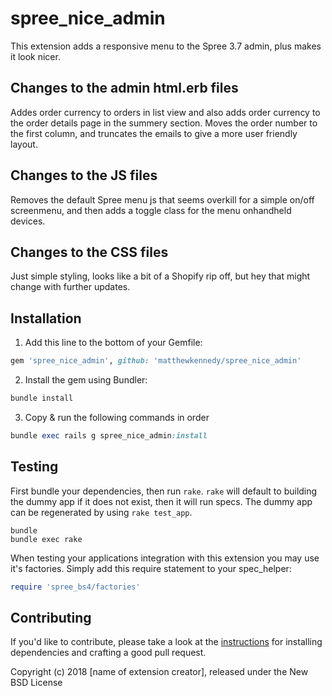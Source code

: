 # spree_nice_admin
This extension adds a responsive menu to the Spree 3.7 admin, plus makes it look nicer.

## Changes to the admin html.erb files
Addes order currency to orders in list view and also adds order currency to the order details page in the summery section. Moves the order number to the first column, and truncates the emails to give a more user friendly layout. 

## Changes to the JS files
Removes the default Spree menu js that seems overkill for a simple on/off screenmenu, and then adds a toggle class for the menu onhandheld devices.

## Changes to the CSS files
Just simple styling, looks like a bit of a Shopify rip off, but hey that might change with further updates.

## Installation

1. Add this line to the bottom of your Gemfile:
  ```ruby
  gem 'spree_nice_admin', github: 'matthewkennedy/spree_nice_admin'
  ```

2. Install the gem using Bundler:
  ```ruby
  bundle install
  ```

3. Copy & run the following commands in order
  ```ruby
  bundle exec rails g spree_nice_admin:install
  ```

## Testing

First bundle your dependencies, then run `rake`. `rake` will default to building the dummy app if it does not exist, then it will run specs. The dummy app can be regenerated by using `rake test_app`.

```shell
bundle
bundle exec rake
```

When testing your applications integration with this extension you may use it's factories.
Simply add this require statement to your spec_helper:

```ruby
require 'spree_bs4/factories'
```


## Contributing

If you'd like to contribute, please take a look at the
[instructions](CONTRIBUTING.md) for installing dependencies and crafting a good
pull request.

Copyright (c) 2018 [name of extension creator], released under the New BSD License
